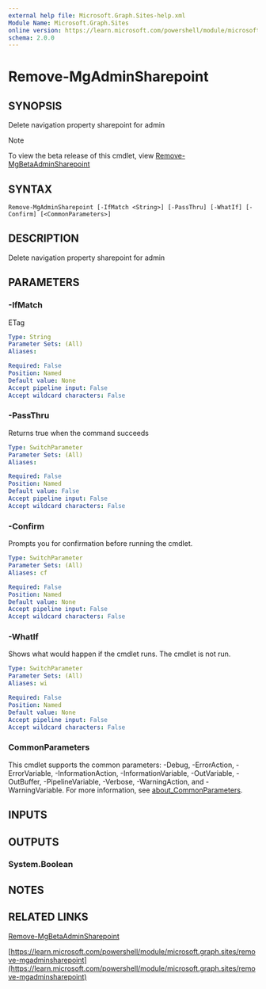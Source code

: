 ```yaml
---
external help file: Microsoft.Graph.Sites-help.xml
Module Name: Microsoft.Graph.Sites
online version: https://learn.microsoft.com/powershell/module/microsoft.graph.sites/remove-mgadminsharepoint
schema: 2.0.0
---
```


# Remove-MgAdminSharepoint

## SYNOPSIS
Delete navigation property sharepoint for admin

> [!NOTE]
> To view the beta release of this cmdlet, view [Remove-MgBetaAdminSharepoint](/powershell/module/Microsoft.Graph.Beta.Sites/Remove-MgBetaAdminSharepoint?view=graph-powershell-beta)

## SYNTAX

```
Remove-MgAdminSharepoint [-IfMatch <String>] [-PassThru] [-WhatIf] [-Confirm] [<CommonParameters>]
```

## DESCRIPTION
Delete navigation property sharepoint for admin

## PARAMETERS

### -IfMatch
ETag

```yaml
Type: String
Parameter Sets: (All)
Aliases:

Required: False
Position: Named
Default value: None
Accept pipeline input: False
Accept wildcard characters: False
```

### -PassThru
Returns true when the command succeeds

```yaml
Type: SwitchParameter
Parameter Sets: (All)
Aliases:

Required: False
Position: Named
Default value: False
Accept pipeline input: False
Accept wildcard characters: False
```

### -Confirm
Prompts you for confirmation before running the cmdlet.

```yaml
Type: SwitchParameter
Parameter Sets: (All)
Aliases: cf

Required: False
Position: Named
Default value: None
Accept pipeline input: False
Accept wildcard characters: False
```

### -WhatIf
Shows what would happen if the cmdlet runs.
The cmdlet is not run.

```yaml
Type: SwitchParameter
Parameter Sets: (All)
Aliases: wi

Required: False
Position: Named
Default value: None
Accept pipeline input: False
Accept wildcard characters: False
```

### CommonParameters
This cmdlet supports the common parameters: -Debug, -ErrorAction, -ErrorVariable, -InformationAction, -InformationVariable, -OutVariable, -OutBuffer, -PipelineVariable, -Verbose, -WarningAction, and -WarningVariable. For more information, see [about_CommonParameters](http://go.microsoft.com/fwlink/?LinkID=113216).

## INPUTS

## OUTPUTS

### System.Boolean
## NOTES

## RELATED LINKS
[Remove-MgBetaAdminSharepoint](/powershell/module/Microsoft.Graph.Beta.Sites/Remove-MgBetaAdminSharepoint?view=graph-powershell-beta)

[https://learn.microsoft.com/powershell/module/microsoft.graph.sites/remove-mgadminsharepoint](https://learn.microsoft.com/powershell/module/microsoft.graph.sites/remove-mgadminsharepoint)



